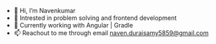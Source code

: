 - 👋 Hi, I’m Navenkumar
- 👀 Intrested in problem solving and frontend development
- 🌱 Currently working with Angular | Gradle
- 📫 Reachout to me through email naven.duraisamy5859@gmail.com

<!---
navenduraisamy/navenduraisamy is a ✨ special ✨ repository because its `README.md` (this file) appears on your GitHub profile.
You can click the Preview link to take a look at your changes.
--->
